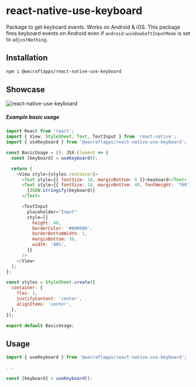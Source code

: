 # react-native-use-keyboard

Package to get keyboard events. Works on Android & iOS.
This package fires keyboard events on Android even if `android:windowSoftInputMode` is set to `adjustNothing`.

## Installation

```sh
npm i @wecraftapps/react-native-use-keyboard
```

## Showcase

![react-native-use-keyboard](https://media.giphy.com/media/cVvP68IC8dCo9NrSV2/giphy.gif)

##### Example basic usage

```js
import React from 'react';
import { View, StyleSheet, Text, TextInput } from 'react-native';
import { useKeyboard } from '@wecraftapps/react-native-use-keyboard';

const BasicUsage = (): JSX.Element => {
  const [keyboard] = useKeyboard();

  return (
    <View style={styles.container}>
      <Text style={{ fontSize: 18, marginBottom: 8 }}>keyboard</Text>
      <Text style={{ fontSize: 18, marginBottom: 48, fontWeight: '700' }}>
        {JSON.stringify(keyboard)}
      </Text>

      <TextInput
        placeholder="Input"
        style={{
          height: 40,
          borderColor: '#000000',
          borderBottomWidth: 1,
          marginBottom: 36,
          width: '80%',
        }}
      />
    </View>
  );
};

const styles = StyleSheet.create({
  container: {
    flex: 1,
    justifyContent: 'center',
    alignItems: 'center',
  },
});

export default BasicUsage;
```

## Usage

```js
import { useKeyboard } from '@wecraftapps/react-native-use-keyboard';

...

const [keyboard] = useKeyboard();
```
